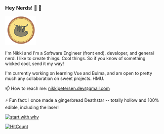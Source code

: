 ### Hey Nerds! 👋 🤪  

<img src="https://github.com/piknikki/piknikki/blob/master/logo.png" width="100">

I'm Nikki and I'm a Software Engineer (front end), developer, and general nerd. I like to create things. Cool things. So if you know of something wicked cool, send it my way!

I'm currently working on learning Vue and Bulma, and am open to pretty much any collaboration on sweet projects. HMU.

📫 How to reach me: nikkipetersen.dev@gmail.com

⚡ Fun fact: I once made a gingerbread Deathstar -- totally hollow and 100% edible, including the laser!

[![start with why](https://img.shields.io/badge/start%20with-why%3F-brightgreen.svg?style=flat)](http://www.ted.com/talks/simon_sinek_how_great_leaders_inspire_action)

[![HitCount](http://hits.dwyl.com/piknikki/piknikki.github.io.svg?style=flat)](http://hits.dwyl.com/piknikki/piknikki.github.io)


<!--

**piknikki/piknikki** is a ✨ _special_ ✨ repository because its `README.md` (this file) appears on your GitHub profile.

Here are some ideas to get you started:

- 🔭 I’m currently working on ...
- 🌱 I’m currently learning ...
- 👯 I’m looking to collaborate on ...
- 🤔 I’m looking for help with ...
- 💬 Ask me about ...
- 📫 How to reach me: ...
- 😄 Pronouns: ...
- 
-->
